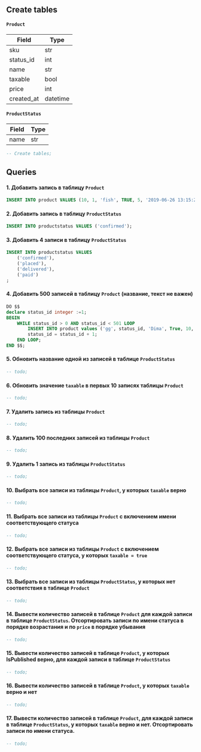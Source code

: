 ## Create tables

#### `Product`

| Field | Type |
| ----- | ---- |
| sku | str |
| status_id | int |
| name | str |
| taxable | bool |
| price | int |
| created_at | datetime |

#### `ProductStatus`

| Field | Type |
| ----- | ---- |
| name | str |

```sql
-- Create tables;
```

## Queries

#### 1. Добавить запись в таблицу `Product`

```sql
INSERT INTO product VALUES (10, 1, 'fish', TRUE, 5, '2019-06-26 13:15:20');
```

#### 2. Добавить запись в таблицу `ProductStatus`

```sql
INSERT INTO productstatus VALUES ('confirmed');
```

#### 3. Добавить 4 записи в таблицу `ProductStatus`

```sql
INSERT INTO productstatus VALUES 
    ('confirmed'), 
    ('placed'), 
    ('delivered'), 
    ('paid') 
;
```

#### 4. Добавить 500 записей в таблицу `Product` (название, текст не важен)

```sql
DO $$
declare status_id integer :=1;
BEGIN
	WHILE status_id > 0 AND status_id < 501 LOOP
		INSERT INTO product values ('gg', status_id, 'Dima', True, 10, current_timestamp);
		status_id = status_id + 1;
	END LOOP;
END $$;
```

#### 5. Обновить название одной из записей в таблице `ProductStatus`

```sql
-- todo;
```

#### 6. Обновить значение `taxable` в первых 10 записях таблицы `Product`

```sql
-- todo;
```

#### 7. Удалить запись из таблицы `Product`

```sql
-- todo;
```

#### 8. Удалить 100 последних записей из таблицы `Product`

```sql
-- todo;
```

#### 9. Удалить 1 запись из таблицы `ProductStatus`

```sql
-- todo;
```

#### 10. Выбрать все записи из таблицы `Product`, у которых `taxable` верно

```sql
-- todo;
```

#### 11. Выбрать все записи из таблицы `Product` с включением имени соответствующего статуса

```sql
-- todo;
```

#### 12. Выбрать все записи из таблицы `Product` с включением соответствующего статуса, у которых `taxable = true`

```sql
-- todo;
```

#### 13. Выбрать все записи из таблицы `ProductStatus`, у которых нет соответствия в таблице `Product`

```sql
-- todo;
```

#### 14. Вывести количество записей в таблице `Product` для каждой записи в таблице `ProductStatus`. Отсортировать записи по имени статуса в порядке возрастания и по `price` в порядке убывания

```sql
-- todo;
```

#### 15. Вывести количество записей в таблице `Product`, у которых IsPublished верно, для каждой записи в таблице `ProductStatus`

```sql
-- todo;
```

#### 16. Вывести количество записей в таблице `Product`, у которых `taxable` верно и нет

```sql
-- todo;
```

#### 17. Вывести количество записей в таблице `Product`, для каждой записи в таблице `ProductStatus`, у которых `taxable` верно и нет. Отсортировать записи по имени статуса.

```sql
-- todo;
```
